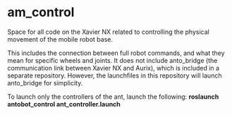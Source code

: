 # am_control

Space for all code on the Xavier NX related to controlling the physical movement of the mobile robot base. 

This includes the connection between full robot commands, and what they mean for specific wheels and joints. It does not include
anto_bridge (the communication link between Xavier NX and Aurix), which is included in a separate repository. However, the launchfiles
in this repository will launch anto_bridge for simplicity.

To launch only the controllers of the ant, launch the following:
**roslaunch antobot_control ant_controller.launch**
